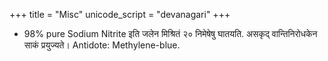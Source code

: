 +++
title = "Misc"
unicode_script = "devanagari"
+++
- 98% pure Sodium Nitrite इति जलेन मिश्रितं २० निमेषेषु घातयति. असकृद् वान्तिनिरोधकेन साकं प्रयुज्यते। Antidote:  Methylene-blue.
